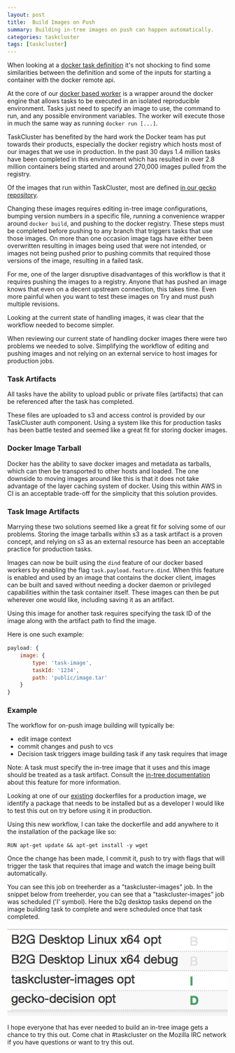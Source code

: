 ```yaml
---
layout: post
title:  Build Images on Push
summary: Building in-tree images on push can happen automatically.
categories: taskcluster
tags: [taskcluster]
---
```


When looking at a [docker task definition](https://queue.taskcluster.net/v1/task/AWx91r7eTKyY2YS0PofZ3Q)
it's not shocking to find some similarities between the definition and some
of the inputs for starting a container with the docker remote api.

At the core of our [docker based worker](http://www.github.com/taskcluster/docker-worker) is
a wrapper around the docker engine that allows tasks to be executed in
an isolated reproducible environment.  Tasks just need to specify an image to use,
the command to run, and any possible environment variables.  The worker will execute
those in much the same way as running `docker run [...]`.

TaskCluster has benefited by the hard work the Docker team has put towards their
products, especially the docker registry which hosts most of our images that we
use in production.  In the past 30 days 1.4 million tasks have been completed
in this environment which has resulted in over 2.8 million containers being started and around
270,000 images pulled from the registry.

Of the images that run within TaskCluster, most are defined
[in our gecko repository](http://hg.mozilla.org/mozilla-central/file/tip/testing/docker).

Changing these images requires editing in-tree image configurations, bumping version
numbers in a specific file, running a convenience wrapper around `docker build`,
and pushing to the docker registry.  These steps must be completed before pushing to any branch that triggers
tasks that use those images.  On more than one occasion image tags have either been overwritten
resulting in images being used that were not intended, or images not being pushed prior
to pushing commits that required those versions of the image, resulting in a failed
task.

For me, one of the larger disruptive disadvantages of this workflow is that it
requires pushing the images to a registry.  Anyone that has pushed an image knows that
even on a decent upstream connection, this takes time.  Even more painful when you
want to test these images on Try and must push multiple revisions.

Looking at the current state of handling images, it was clear that the workflow needed
to become simpler.

When reviewing our current state of handling docker images there were two problems
we needed to solve.  Simplifying the workflow of editing and pushing images and not
relying on an external service to host images for production jobs.

### Task Artifacts

All tasks have the ability
to upload public or private files (artifacts) that can be referenced after the task has completed.

These files are uploaded to s3 and access control is provided by our TaskCluster auth component.  Using a system like this for production tasks
has been battle tested and seemed like a great fit for storing docker images.

### Docker Image Tarball

Docker has the ability to save docker images and metadata as tarballs, which can
then be transported to other hosts and loaded.  The one downside to moving images
around like this is that it does not take advantage of the layer caching system
of docker.  Using this within AWS in CI is an acceptable trade-off for the simplicity
that this solution provides.


### Task Image Artifacts

Marrying these two solutions seemed like a great fit for solving some of our problems.
Storing the image tarballs within s3 as a task artifact is a proven concept, and
relying on s3 as an external resource has been an acceptable practice for production
tasks.

Images can now be built using the `dind` feature of our docker based workers by enabling the flag
`task.payload.feature.dind`.  When this feature is enabled and used by an image that
contains the docker client, images can be built and saved without needing a docker
daemon or privileged capabilities within the task container itself.  These images can then be put wherever
one would like, including saving it as an artifact.

Using this image for another task requires specifying the task ID of the image along
with the artifact path to find the image.

Here is one such example:

```js
payload: {
    image: {
        type: 'task-image',
        taskId: '1234',
        path: 'public/image.tar'
    }
}
```

### Example

The workflow for on-push image building will typically be:

* edit image context
* commit changes and push to vcs
* Decision task triggers image building task if any task requires that image

Note: A task must specify the in-tree image that it uses and this image should
be treated as a task artifact.  Consult the [in-tree documentation](https://hg.mozilla.org/mozilla-central/raw-file/a8965ae93c5d098a4f91ad9da72150bb43df07a7/testing/docker/README.md)
about this feature for more information.

Looking at one of our [existing](https://hg.mozilla.org/mozilla-central/raw-file/a8965ae93c5d098a4f91ad9da72150bb43df07a7/testing/docker/builder/Dockerfile) dockerfiles for a production image, we identify
a package that needs to be installed but as a developer I would like to test this out on
try before using it in production.

Using this new workflow, I can take the dockerfile and add anywhere to it the installation
of the package like so:

```
RUN apt-get update && apt-get install -y wget
```

Once the change has been made, I commit it, push to try with flags that will trigger
the task that requires that image and watch the image being built automatically.

You can see this job on treeherder as a "taskcluster-images" job.  In the snippet below
from treeherder, you can see that a "taskcluster-images" job was scheduled ('I' symbol).  Here
the b2g desktop tasks depend on the image building task to complete and were scheduled once
that task completed.

![Alt Text](/images/dependent_tasks.png)



I hope everyone that has ever needed to build an in-tree image gets a chance to try this out.  Come
chat in #taskcluster on the Mozilla IRC network if you have questions or want to try this out.
